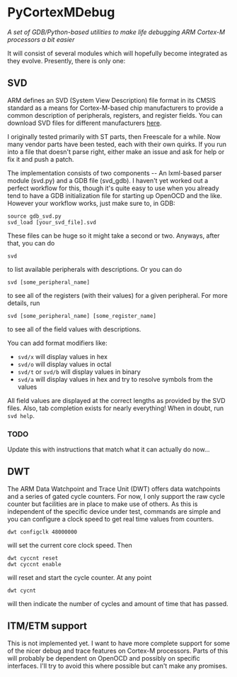 PyCortexMDebug
==============

*A set of GDB/Python-based utilities to make life debugging ARM Cortex-M processors a bit easier*

It will consist of several modules which will hopefully become integrated as they evolve. Presently, there is only one:

## SVD
ARM defines an SVD (System View Description) file format in its CMSIS
standard as a means for Cortex-M-based chip manufacturers to provide a
common description of peripherals, registers, and register fields. You
can download SVD files for different manufacturers
[here](http://www.arm.com/products/processors/cortex-m/cortex-microcontroller-software-interface-standard.php).

I originally tested primarily with ST parts, then Freescale for a while. Now many vendor parts have been tested, each with their own quirks.
If you run into a file that doesn't parse right, either make an issue and ask for help or fix it and push a patch.

The implementation consists of two components -- An lxml-based parser module (svd.py) and a GDB file (svd_gdb).
I haven't yet worked out a perfect workflow for this, though it's quite easy to use when
you already tend to have a GDB initialization file for starting up OpenOCD and the like.
However your workflow works, just make sure to, in GDB:

    source gdb_svd.py
    svd_load [your_svd_file].svd

These files can be huge so it might take a second or two. Anyways, after that, you can do

    svd

to list available peripherals with descriptions. Or you can do

    svd [some_peripheral_name]

to see all of the registers (with their values) for a given peripheral. For more details, run

    svd [some_peripheral_name] [some_register_name]

to see all of the field values with descriptions.

You can add format modifiers like:

* `svd/x` will display values in hex
* `svd/o` will display values in octal
* `svd/t` or `svd/b` will display values in binary
* `svd/a` will display values in hex and try to resolve symbols from the values

All field values are displayed at the correct lengths as provided by the SVD files.
Also, tab completion exists for nearly everything! When in doubt, run `svd help`.

### TODO

Update this with instructions that match what it can actually do now...

## DWT
The ARM Data Watchpoint and Trace Unit (DWT) offers data watchpoints and a series of gated cycle counters. For now,
I only support the raw cycle counter but facilities are in place to make use of others. As this is independent of the
specific device under test, commands are simple and you can configure a clock speed to get real time values from
counters.

    dwt configclk 48000000
    
will set the current core clock speed. Then

    dwt cyccnt reset
    dwt cyccnt enable

will reset and start the cycle counter. At any point

    dwt cycnt

will then indicate the number of cycles and amount of time that has passed.

## ITM/ETM support

This is not implemented yet. I want to have more complete support for some of the nicer debug and trace features
on Cortex-M processors. Parts of this will probably be dependent on OpenOCD and possibly on specific interfaces.
I'll try to avoid this where possible but can't make any promises.
